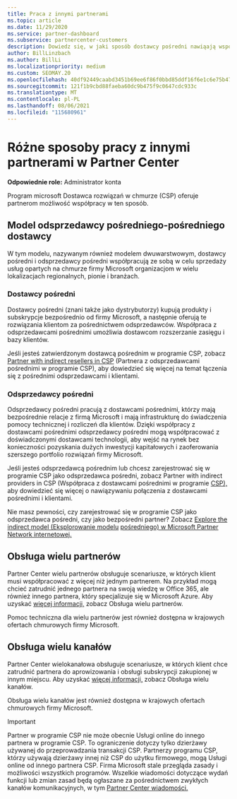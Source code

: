 ```yaml
---
title: Praca z innymi partnerami
ms.topic: article
ms.date: 11/29/2020
ms.service: partner-dashboard
ms.subservice: partnercenter-customers
description: Dowiedz się, w jaki sposób dostawcy pośredni nawiąają współpracę z odsprzedawcami pośrednimi w programie Dostawca rozwiązań w chmurze (CSP) i określają, która rola jest dla Ciebie właściwa.
author: BillLinzbach
ms.author: BillLi
ms.localizationpriority: medium
ms.custom: SEOMAY.20
ms.openlocfilehash: 40df92449caabd3451b69ee6f86f0bbd85ddf16f6e1c6e75b47613f9d3842ae9
ms.sourcegitcommit: 121f1b9cbd88faeba60dc9b475f9c0647cdc933c
ms.translationtype: MT
ms.contentlocale: pl-PL
ms.lasthandoff: 08/06/2021
ms.locfileid: "115680961"
---
```

# <a name="different-ways-you-can-work-with-other-partners-in-partner-center"></a>Różne sposoby pracy z innymi partnerami w Partner Center

**Odpowiednie role:** Administrator konta

Program microsoft Dostawca rozwiązań w chmurze (CSP) oferuje partnerom możliwość współpracy w ten sposób.

## <a name="indirect-provider-indirect-reseller-model"></a>Model odsprzedawcy pośredniego-pośredniego dostawcy

W tym modelu, nazywanym również modelem dwuwarstwowym, dostawcy pośredni i odsprzedawcy pośredni współpracują ze sobą w celu sprzedaży usług opartych na chmurze firmy Microsoft organizacjom w wielu lokalizacjach regionalnych, pionie i branżach.

### <a name="indirect-providers"></a>Dostawcy pośredni

Dostawcy pośredni (znani także jako dystrybutorzy) kupują produkty i subskrypcje bezpośrednio od firmy Microsoft, a następnie oferują te rozwiązania klientom za pośrednictwem odsprzedawców. Współpraca z odsprzedawcami pośrednimi umożliwia dostawcom rozszerzanie zasięgu i bazy klientów.

Jeśli jesteś zatwierdzonym dostawcą pośrednim w programie CSP, zobacz [Partner with indirect resellers in CSP](indirect-provider-tasks-in-partner-center.md) (Partnera z odsprzedawcami pośrednimi w programie CSP), aby dowiedzieć się więcej na temat łączenia się z pośrednimi odsprzedawcami i klientami.

### <a name="indirect-resellers"></a>Odsprzedawcy pośredni

Odsprzedawcy pośredni pracują z dostawcami pośrednimi, którzy mają bezpośrednie relacje z firmą Microsoft i mają infrastrukturę do świadczenia pomocy technicznej i rozliczeń dla klientów. Dzięki współpracy z dostawcami pośrednimi odsprzedawcy pośredni mogą współpracować z doświadczonymi dostawcami technologii, aby wejść na rynek bez konieczności pozyskania dużych inwestycji kapitałowych i zaoferowania szerszego portfolio rozwiązań firmy Microsoft.

Jeśli jesteś odsprzedawcą pośrednim lub chcesz zarejestrować się w programie CSP jako odsprzedawca pośredni, zobacz Partner with indirect providers in CSP (Współpraca z dostawcami pośrednimi w programie [CSP),](indirect-reseller-tasks-in-partner-center.md) aby dowiedzieć się więcej o nawiązywaniu połączenia z dostawcami pośrednimi i klientami.

Nie masz pewności, czy zarejestrować się w programie CSP jako odsprzedawca pośredni, czy jako bezpośredni partner? Zobacz [Explore the indirect model (Eksplorowanie modelu](https://partner.microsoft.com/cloud-solution-provider/indirect) [pośredniego) w Microsoft Partner Network internetowej.](https://partner.microsoft.com)

## <a name="multi-partner-support"></a>Obsługa wielu partnerów

Partner Center wielu partnerów obsługuje scenariusze, w których klient musi współpracować z więcej niż jednym partnerem. Na przykład mogą chcieć zatrudnić jednego partnera na swoją wiedzę w Office 365, ale również innego partnera, który specjalizuje się w Microsoft Azure. Aby uzyskać [więcej informacji,](multipartner.md) zobacz Obsługa wielu partnerów.

Pomoc techniczna dla wielu partnerów jest również dostępna w krajowych ofertach chmurowych firmy Microsoft.

## <a name="multi-channel-support"></a>Obsługa wielu kanałów

Partner Center wielokanałowa obsługuje scenariusze, w których klient chce zatrudnić partnera do aprowizowania i obsługi subskrypcji zakupionej w innym miejscu. Aby uzyskać [więcej informacji,](multichannel.md) zobacz Obsługa wielu kanałów.

Obsługa wielu kanałów jest również dostępna w krajowych ofertach chmurowych firmy Microsoft.

> [!IMPORTANT]  
> Partner w programie CSP nie może obecnie Usługi online do innego partnera w programie CSP. To ograniczenie dotyczy tylko dzierżawy używanej do przeprowadzania transakcji CSP. Partnerzy programu CSP, którzy używają dzierżawy innej niż CSP do użytku firmowego, mogą Usługi online od innego partnera CSP. Firma Microsoft stale przegląda zasady i możliwości wszystkich programów. Wszelkie wiadomości dotyczące wydań funkcji lub zmian zasad będą ogłaszane za pośrednictwem zwykłych kanałów komunikacyjnych, w tym [Partner Center wiadomości.](announcements/index.md)
